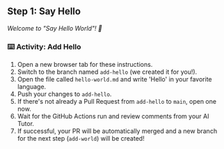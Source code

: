 ## Step 1: Say Hello
_Welcome to "Say Hello World"! :wave:_

### :keyboard: Activity: Add Hello
1. Open a new browser tab for these instructions.
2. Switch to the branch named `add-hello` (we created it for you!).
3. Open the file called `hello-world.md` and write 'Hello' in your favorite language.
4. Push your changes to `add-hello`.
5. If there's not already a Pull Request from `add-hello` to `main`, open one now.
6. Wait for the GitHub Actions run and review comments from your AI Tutor.
7. If successful, your PR will be automatically merged and a new branch for the next step (`add-world`) will be created!
